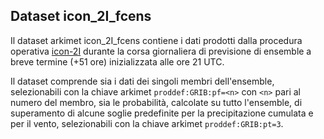 ## Dataset icon_2I_fcens

Il dataset arkimet icon_2I_fcens contiene i dati prodotti dalla
procedura operativa [icon-2I](icon-2I.md) durante la corsa
giornaliera di previsione di ensemble a breve termine (+51 ore)
inizializzata alle ore 21 UTC.

Il dataset comprende sia i dati dei singoli membri dell'ensemble,
selezionabili con la chiave arkimet `proddef:GRIB:pf=<n>` con `<n>`
pari al numero del membro, sia le probabilità, calcolate su tutto
l'ensemble, di superamento di alcune soglie predefinite per la
precipitazione cumulata e per il vento, selezionabili con la chiave
arkimet `proddef:GRIB:pt=3`.

